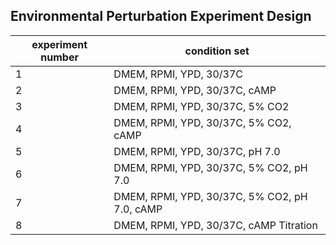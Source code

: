 ## Environmental Perturbation Experiment Design  


experiment number           | condition set                    
----------------------------|----------------------------
 1                          | DMEM, RPMI, YPD, 30/37C
 2                          | DMEM, RPMI, YPD, 30/37C, cAMP 
 3                          | DMEM, RPMI, YPD, 30/37C, 5% CO2
 4                          | DMEM, RPMI, YPD, 30/37C, 5% CO2, cAMP 
 5                          | DMEM, RPMI, YPD, 30/37C, pH 7.0
 6                          | DMEM, RPMI, YPD, 30/37C, 5% CO2, pH 7.0
 7                          | DMEM, RPMI, YPD, 30/37C, 5% CO2, pH 7.0, cAMP
 8                          | DMEM, RPMI, YPD, 30/37C, cAMP Titration
